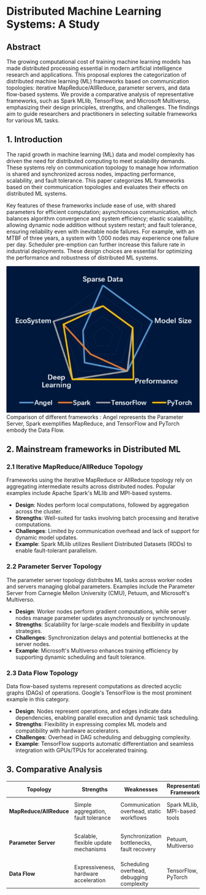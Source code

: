 # Distributed Machine Learning Systems: A Study

## Abstract
The growing computational cost of training machine learning models has made distributed processing essential in modern artificial intelligence research and applications. This proposal explores the categorization of distributed machine learning (ML) frameworks based on communication topologies: iterative MapReduce/AllReduce, parameter servers, and data flow-based systems. We provide a comparative analysis of representative frameworks, such as Spark MLlib, TensorFlow, and Microsoft Multiverso, emphasizing their design principles, strengths, and challenges. The findings aim to guide researchers and practitioners in selecting suitable frameworks for various ML tasks.



## 1. Introduction
The rapid growth in machine learning (ML) data and model complexity has driven the need for distributed computing to meet scalability demands. These systems rely on communication topology to manage how information is shared and synchronized across nodes, impacting performance, scalability, and fault tolerance. This paper categorizes ML frameworks based on their communication topologies and evaluates their effects on distributed ML systems.

Key features of these frameworks include ease of use, with shared parameters for efficient computation; asynchronous communication, which balances algorithm convergence and system efficiency; elastic scalability, allowing dynamic node addition without system restart; and fault tolerance, ensuring reliability even with inevitable node failures. For example, with an MTBF of three years, a system with 1,000 nodes may experience one failure per day. Scheduler pre-emption can further increase this failure rate in industrial deployments. These design choices are essential for optimizing the performance and robustness of distributed ML systems.

![screenshot](Figures/compare.jpeg)
Comparison of different frameworks : Angel represents the Parameter Server, Spark exemplifies MapReduce, and TensorFlow and PyTorch embody the Data Flow.
## 2. Mainstream frameworks in Distributed ML

### 2.1 Iterative MapReduce/AllReduce Topology
Frameworks using the iterative MapReduce or AllReduce topology rely on aggregating intermediate results across distributed nodes. Popular examples include Apache Spark's MLlib and MPI-based systems.

- **Design**: Nodes perform local computations, followed by aggregation across the cluster.
- **Strengths**: Well-suited for tasks involving batch processing and iterative computations.
- **Challenges**: Limited by communication overhead and lack of support for dynamic model updates.
- **Example**: Spark MLlib utilizes Resilient Distributed Datasets (RDDs) to enable fault-tolerant parallelism.

### 2.2 Parameter Server Topology
The parameter server topology distributes ML tasks across worker nodes and servers managing global parameters. Examples include the Parameter Server from Carnegie Mellon University (CMU), Petuum, and Microsoft's Multiverso.

- **Design**: Worker nodes perform gradient computations, while server nodes manage parameter updates asynchronously or synchronously.
- **Strengths**: Scalability for large-scale models and flexibility in update strategies.
- **Challenges**: Synchronization delays and potential bottlenecks at the server nodes.
- **Example**: Microsoft's Multiverso enhances training efficiency by supporting dynamic scheduling and fault tolerance.

### 2.3 Data Flow Topology
Data flow-based systems represent computations as directed acyclic graphs (DAGs) of operations. Google's TensorFlow is the most prominent example in this category.

- **Design**: Nodes represent operations, and edges indicate data dependencies, enabling parallel execution and dynamic task scheduling.
- **Strengths**: Flexibility in expressing complex ML models and compatibility with hardware accelerators.
- **Challenges**: Overhead in DAG scheduling and debugging complexity.
- **Example**: TensorFlow supports automatic differentiation and seamless integration with GPUs/TPUs for accelerated training.

## 3. Comparative Analysis

| Topology           | Strengths                               | Weaknesses                           | Representative Frameworks | Use Cases                       |
|--------------------|-----------------------------------------|--------------------------------------|---------------------------|---------------------------------|
| **MapReduce/AllReduce** | Simple aggregation, fault tolerance    | Communication overhead, static workflows | Spark MLlib, MPI-based tools | Batch learning, iterative tasks |
| **Parameter Server**   | Scalable, flexible update mechanisms  | Synchronization bottlenecks, fault recovery | Petuum, Multiverso         | Deep learning, large-scale ML  |
| **Data Flow**          | Expressiveness, hardware acceleration   | Scheduling overhead, debugging complexity | TensorFlow, PyTorch        | Dynamic tasks, complex models   |
